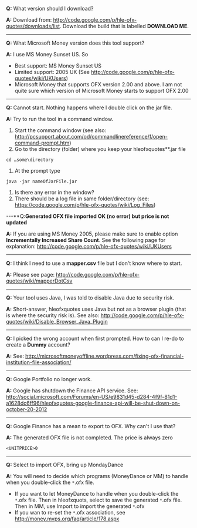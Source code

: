 **Q:** What version should I download?

**A:** Download from: http://code.google.com/p/hle-ofx-quotes/downloads/list. Download the build that is labelled **DOWNLOAD ME**.

---

**Q:** What Microsoft Money version does this tool support?

**A:** I use MS Money Sunset US. So
  * Best support: MS Money Sunset US
  * Limited support: 2005 UK (See http://code.google.com/p/hle-ofx-quotes/wiki/UKUsers)
  * Microsoft Money that supports OFX version 2.00 and above. I am not quite sure which version of Microsoft Money starts to support OFX 2.00

---

**Q:** Cannot start. Nothing happens where I double click on the jar file.

**A:** Try to run the tool in a command window.
  1. Start the command window (see also: http://pcsupport.about.com/od/commandlinereference/f/open-command-prompt.htm)
  1. Go to the directory (folder) where you keep your hleofxquotes**.jar file
```
cd …some\directory
```
  1. At the prompt type
```
java -jar nameOfJarFile.jar
```
  1. Is there any error in the window?
  1. There should be a log file in same folder/directory (see: https://code.google.com/p/hle-ofx-quotes/wiki/Log_Files)

---**Q:**Generated OFX file imported OK (no error) but price is not updated**

**A:** If you are using MS Money 2005, please make sure to enable option **Incrementally Increased Share Count**. See the following page for explanation: http://code.google.com/p/hle-ofx-quotes/wiki/UKUsers

---

**Q:** I think I need to use a **mapper.csv** file but I don't know where to start.

**A:** Please see page: http://code.google.com/p/hle-ofx-quotes/wiki/mapperDotCsv

---

**Q:** Your tool uses Java, I was told to disable Java due to security risk.

**A:** Short-answer, hleofxquotes uses Java but not as a browser plugin (that is where the security risk is). See also: http://code.google.com/p/hle-ofx-quotes/wiki/Disable_Browser_Java_Plugin

---

**Q:** I picked the wrong account when first prompted. How to can I re-do to create a **Dummy** account?

**A:** See: http://microsoftmoneyoffline.wordpress.com/fixing-ofx-financial-institution-file-association/

---

**Q:** Google Portfolio no longer work.

**A:** Google has shutdown the Finance API service.
See: http://social.microsoft.com/Forums/en-US/e9831d45-d284-4f9f-81d1-a1628dc6ff96/hleofxquotes-google-finance-api-will-be-shut-down-on-october-20-2012

---

**Q:** Google Finance has a mean to export to OFX. Why can't I use that?

**A:** The generated OFX file is not completed. The price is always zero
```
<UNITPRICE>0
```

---

**Q:** Select to import OFX, bring up MondayDance

**A:** You will need to decide which programs (MoneyDance or MM) to handle when you double-click the `*`.ofx file.
  * If you want to let MoneyDance to handle when you double-click the `*`.ofx file. Then in hleofxquots, select to save the generated `*`.ofx file. Then in MM, use Import to import the generated `*`.ofx
  * If you wan to re-set the `*`.ofx association, see http://money.mvps.org/faq/article/178.aspx